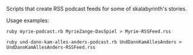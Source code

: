 Scripts that create RSS podcast feeds for some of skalabyrinth's stories.

Usage examples:

    ruby myrie-podcast.rb MyrieZange-DasSpiel > Myrie-RSSFeed.rss

    ruby und-dann-kam-alles-anders-podcast.rb UndDannKamAllesAnders > UndDannKamAllesAnders-RSSFeed.rss
